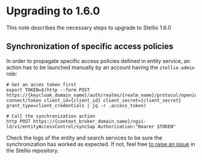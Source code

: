# Upgrading to 1.6.0

This note describes the necessary steps to upgrade to Stellio 1.6.0

## Synchronization of specific access policies

In order to propagate specific access policies defined in entity service, an action has to be launched manually by an account having the `stellio-admin` role:

```
# Get an acces token first
export TOKEN=$(http --form POST https://{keycloak_domain_name}/auth/realms/{realm_name}/protocol/openid-connect/token client_id={client_id} client_secret={client_secret} grant_type=client_credentials | jq -r .access_token)

# Call the synchronization action
http POST https://{context_broker_domain_name}/ngsi-ld/v1/entityAccessControl/syncSap Authorization:"Bearer $TOKEN"
```

Check the logs of the entity and search services to be sure the synchronization has worked as expected. If not, feel free [to raise an issue](https://github.com/stellio-hub/stellio-context-broker/issues/new/choose) in the Stellio repository.
